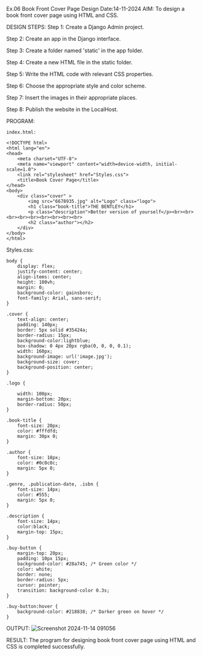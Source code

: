 Ex.06 Book Front Cover Page Design
Date:14-11-2024
AIM:
To design a book front cover page using HTML and CSS.

DESIGN STEPS:
Step 1:
Create a Django Admin project.

Step 2:
Create an app in the Django interface.

Step 3:
Create a folder named 'static' in the app folder.

Step 4:
Create a new HTML file in the static folder.

Step 5:
Write the HTML code with relevant CSS properties.

Step 6:
Choose the appropriate style and color scheme.

Step 7:
Insert the images in their appropriate places.

Step 8:
Publish the website in the LocalHost.

PROGRAM:
```
index.html:

<!DOCTYPE html>
<html lang="en">
<head>
    <meta charset="UTF-8">
    <meta name="viewport" content="width=device-width, initial-scale=1.0">
    <link rel="stylesheet" href="Styles.css">
    <title>Book Cover Page</title>
</head>
<body>
    <div class="cover" >
        <img src="6678935.jpg" alt="Logo" class="logo">
        <h1 class="book-title">THE BENTLEY</h1>
        <p class="description">Better version of yourself</p><br><br><br><br><br><br><br><br><br>
        <h2 class="author"></h2>
    </div>
</body>
</html>

```
Styles.css:
```
body {
    display: flex;
    justify-content: center;
    align-items: center;
    height: 100vh;
    margin: 0;
    background-color: gainsboro;
    font-family: Arial, sans-serif;
}

.cover {
    text-align: center;
    padding: 140px;
    border: 5px solid #35424a;
    border-radius: 15px;
    background-color:lightblue;
    box-shadow: 0 4px 20px rgba(0, 0, 0, 0.1);
    width: 160px; 
    background-image: url('image.jpg');
    background-size: cover; 
    background-position: center; 
}

.logo {

    width: 100px; 
    margin-bottom: 20px;
    border-radius: 50px;
}

.book-title {
    font-size: 20px;
    color: #fffdfd;
    margin: 30px 0;
}

.author {
    font-size: 18px;
    color: #0c0c0c;
    margin: 5px 0;
}

.genre, .publication-date, .isbn {
    font-size: 14px;
    color: #555;
    margin: 5px 0;
}

.description {
    font-size: 14px;
    color:black;
    margin-top: 15px;
}

.buy-button {
    margin-top: 20px;
    padding: 10px 15px;
    background-color: #28a745; /* Green color */
    color: white;
    border: none;
    border-radius: 5px;
    cursor: pointer;
    transition: background-color 0.3s;
}

.buy-button:hover {
    background-color: #218838; /* Darker green on hover */
}
```
OUTPUT:
![Screenshot 2024-11-14 091056](https://github.com/user-attachments/assets/0eab6e46-d896-4b5d-8160-393950407fbe)



RESULT:
The program for designing book front cover page using HTML and CSS is completed successfully.
